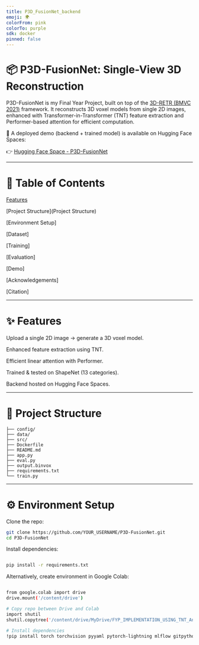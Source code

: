 ```yaml
---
title: P3D_FusionNet_backend
emoji: 🌍
colorFrom: pink
colorTo: purple
sdk: docker
pinned: false
---
```


# 📦 P3D-FusionNet: Single-View 3D Reconstruction

P3D-FusionNet is my Final Year Project, built on top of the [3D-RETR (BMVC 2021)](https://www.bmvc2021-virtualconference.com/conference/papers/paper_1112.html) framework.
It reconstructs 3D voxel models from single 2D images, enhanced with Transformer-in-Transformer (TNT) feature extraction and Performer-based attention for efficient computation.

🚀 A deployed demo (backend + trained model) is available on Hugging Face Spaces:

👉 [Hugging Face Space - P3D-FusionNet](https://huggingface.co/spaces/Sunethma/P3D_FusionNet_backend/tree/main)

--- 

# 📖 Table of Contents

[Features](Features)

[Project Structure](Project Structure)

[Environment Setup]

[Dataset]

[Training]

[Evaluation]

[Demo]

[Acknowledgements]

[Citation]

---


# ✨ Features

Upload a single 2D image → generate a 3D voxel model.

Enhanced feature extraction using TNT.

Efficient linear attention with Performer.

Trained & tested on ShapeNet (13 categories).

Backend hosted on Hugging Face Spaces.

---
# 📁 Project Structure
```
├── config/
├── data/
├── src/
├── Dockerfile
├── README.md
├── app.py
├── eval.py
├── output.binvox
├── requirements.txt
└── train.py

```

---
# ⚙️ Environment Setup

Clone the repo:

```bash
git clone https://github.com/YOUR_USERNAME/P3D-FusionNet.git
cd P3D-FusionNet

```

Install dependencies:
```bash

pip install -r requirements.txt
```

Alternatively, create environment in Google Colab:
```bash

from google.colab import drive
drive.mount('/content/drive')

# Copy repo between Drive and Colab
import shutil
shutil.copytree('/content/drive/MyDrive/FYP_IMPLEMENTATION_USING_TNT_And_Performers6', '/content/3D-RETR')

# Install dependencies
!pip install torch torchvision pyyaml pytorch-lightning mlflow gitpython performer-pytorch transformers timm pillow

```
